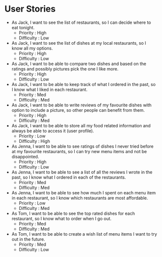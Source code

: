 # User Stories

 * As Jack, I want to see the list of restaurants, so I can decide where to eat tonight.
	* Priority : High
	* Difficulty : Low
 * As Jack, I want to see the list of dishes at my local restaurants, so I know all my options.
	* Priority : High
	* Difficulty : Low
 * As Jack, I want to be able to compare two dishes and based on the ratings and possibly pictures pick the one I like more.
	* Priority : High
	* Difficulty : Low
 * As Jack, I want to be able to keep track of what I ordered in the past, so I know what I liked in each restaurant.
	* Priority : Med
	* Difficulty : Med
 * As Jack, I want to be able to write reviews of my favourite dishes with option to include a picture, so other people can benefit from them.
	* Priority : High
	* Difficulty : Med
 * As Jack, I want to be able to store all my food related information and always be able to access it (user profile).
	* Priority : Low
	* Difficulty : High
 * As Jenna, I want to be able to see ratings of dishes I never tried before at my favourite restaurants, so I can try new menu items and not be disappointed.
	* Priority : High
	* Difficulty : Low
 * As Jenna, I want to be able to see a list of all the reviews I wrote in the past, so I know what I ordered in each of the restaurants.
	* Priority : Med
	* Difficulty : Med
 * As Jenna, I want to be able to see how much I spent on each menu item in each restaurant, so I know which restaurants are most affordable.
	* Priority : Low
	* Difficulty : Med
 * As Tom, I want to be able to see the top rated dishes for each restaurant, so I know what to order when I go out.
	* Priority : Med
	* Difficulty : Med
 * As Tom, I want to be able to create a wish list of menu items I want to try out in the future.
	* Priority : Med
	* Difficulty : Low
